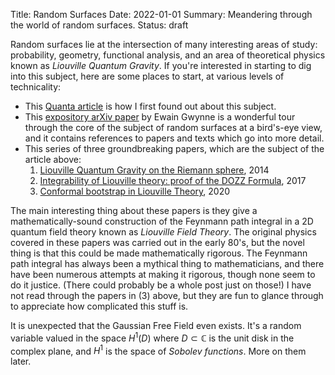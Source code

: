 Title: Random Surfaces
Date: 2022-01-01
Summary: Meandering through the world of random surfaces.
Status: draft

Random surfaces lie at the intersection of many interesting areas of study: probability,
geometry, functional analysis, and an area of theoretical physics known as
_Liouville Quantum Gravity_. 
If you're interested in starting to dig into this subject, here are some places to start,
at various levels of technicality:

* This [Quanta article](https://www.quantamagazine.org/mathematicians-prove-2d-version-of-quantum-gravity-really-works-20210617/)
is how I first found out about this subject.
* This [expository arXiv paper](https://arxiv.org/abs/1908.05573) by Ewain Gwynne is a
wonderful tour through the core of the subject of random surfaces at a bird's-eye view,
and it contains references to papers and texts which go into more detail.
* This series of three groundbreaking papers, which are the subject of the article above:
	1. [Liouville Quantum Gravity on the Riemann sphere](https://arxiv.org/abs/1410.7318), 2014
	2. [Integrability of Liouville theory: proof of the DOZZ Formula](https://arxiv.org/abs/1707.08785), 2017
	3. [Conformal bootstrap in Liouville Theory](https://arxiv.org/abs/2005.11530), 2020

The main interesting thing about these papers is they give a mathematically-sound
construction of the Feynmann path integral in a 2D quantum field theory known as _Liouville Field Theory_.
The original physics covered in these papers was carried out in the early 80's,
but the novel thing is that this could be made mathematically rigorous. The Feynmann path
integral has always been a mythical thing to mathematicians, and there have been numerous
attempts at making it rigorous, though none seem to do it justice. (There could probably be a whole post just on those!)
I have not read through the papers in (3) above, but they are fun to glance through to
appreciate how complicated this stuff is.



It is unexpected that the Gaussian Free Field even exists. It's a random variable valued in the space $H^1(D)$ where $D \subset \mathbb{C}$
is the unit disk in the complex plane, and $H^1$ is the space of _Sobolev functions_. More
on them later.
